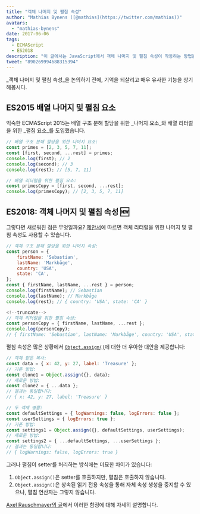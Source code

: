 ```yaml
---
title: "객체 나머지 및 펼침 속성"
author: "Mathias Bynens ([@mathias](https://twitter.com/mathias))"
avatars:
  - "mathias-bynens"
date: 2017-06-06
tags:
  - ECMAScript
  - ES2018
description: "이 글에서는 JavaScript에서 객체 나머지 및 펼침 속성이 작동하는 방법을 설명하며, 배열 나머지 및 펼침 요소를 다시 살펴봅니다."
tweet: "890269994688315394"
---
```

_객체 나머지 및 펼침 속성_을 논의하기 전에, 기억을 되살리고 매우 유사한 기능을 상기해봅시다.

## ES2015 배열 나머지 및 펼침 요소

익숙한 ECMAScript 2015는 배열 구조 분해 할당을 위한 _나머지 요소_와 배열 리터럴을 위한 _펼침 요소_를 도입했습니다.

```js
// 배열 구조 분해 할당을 위한 나머지 요소:
const primes = [2, 3, 5, 7, 11];
const [first, second, ...rest] = primes;
console.log(first); // 2
console.log(second); // 3
console.log(rest); // [5, 7, 11]

// 배열 리터럴을 위한 펼침 요소:
const primesCopy = [first, second, ...rest];
console.log(primesCopy); // [2, 3, 5, 7, 11]
```

<feature-support chrome="47"
                 firefox="16"
                 safari="8"
                 nodejs="6"
                 babel="yes"></feature-support>

## ES2018: 객체 나머지 및 펼침 속성 🆕

그렇다면 새로워진 점은 무엇일까요? [제안서](https://github.com/tc39/proposal-object-rest-spread)에 따르면 객체 리터럴을 위한 나머지 및 펼침 속성도 사용할 수 있습니다.

```js
// 객체 구조 분해 할당을 위한 나머지 속성:
const person = {
    firstName: 'Sebastian',
    lastName: 'Markbåge',
    country: 'USA',
    state: 'CA',
};
const { firstName, lastName, ...rest } = person;
console.log(firstName); // Sebastian
console.log(lastName); // Markbåge
console.log(rest); // { country: 'USA', state: 'CA' }

<!--truncate-->
// 객체 리터럴을 위한 펼침 속성:
const personCopy = { firstName, lastName, ...rest };
console.log(personCopy);
// { firstName: 'Sebastian', lastName: 'Markbåge', country: 'USA', state: 'CA' }
```

펼침 속성은 많은 상황에서 [`Object.assign()`](https://developer.mozilla.org/en-US/docs/Web/JavaScript/Reference/Global_Objects/Object/assign)에 대한 더 우아한 대안을 제공합니다:

```js
// 객체 얕은 복사:
const data = { x: 42, y: 27, label: 'Treasure' };
// 기존 방법:
const clone1 = Object.assign({}, data);
// 새로운 방법:
const clone2 = { ...data };
// 결과는 동일합니다:
// { x: 42, y: 27, label: 'Treasure' }

// 두 객체 병합:
const defaultSettings = { logWarnings: false, logErrors: false };
const userSettings = { logErrors: true };
// 기존 방법:
const settings1 = Object.assign({}, defaultSettings, userSettings);
// 새로운 방법:
const settings2 = { ...defaultSettings, ...userSettings };
// 결과는 동일합니다:
// { logWarnings: false, logErrors: true }
```

그러나 펼침이 setter를 처리하는 방식에는 미묘한 차이가 있습니다:

1. `Object.assign()`은 setter를 호출하지만, 펼침은 호출하지 않습니다.
1. `Object.assign()`은 상속된 읽기 전용 속성을 통해 자체 속성 생성을 중지할 수 있으나, 펼침 연산자는 그렇지 않습니다.

[Axel Rauschmayer의 글](http://2ality.com/2016/10/rest-spread-properties.html#spread-defines-properties-objectassign-sets-them)에서 이러한 함정에 대해 자세히 설명합니다.

<feature-support chrome="60"
                 firefox="55"
                 safari="11.1"
                 nodejs="8.6"
                 babel="yes"></feature-support>

